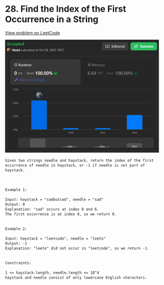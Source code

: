 # 28. Find the Index of the First Occurrence in a String

[View problem on LeetCode](https://leetcode.com/problems/find-the-index-of-the-first-occurrence-in-a-string/)

![Submission](image.png)

```
Given two strings needle and haystack, return the index of the first occurrence of needle in haystack, or -1 if needle is not part of haystack.



Example 1:

Input: haystack = "sadbutsad", needle = "sad"
Output: 0
Explanation: "sad" occurs at index 0 and 6.
The first occurrence is at index 0, so we return 0.


Example 2:

Input: haystack = "leetcode", needle = "leeto"
Output: -1
Explanation: "leeto" did not occur in "leetcode", so we return -1.


Constraints:

1 <= haystack.length, needle.length <= 10^4
haystack and needle consist of only lowercase English characters.
```
